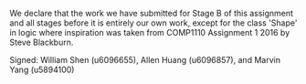 We declare that the work we have submitted for Stage B of this assignment and all stages before it is entirely our own work,
except for the class 'Shape' in logic where inspiration was taken from COMP1110 Assignment 1 2016 by Steve Blackburn. 

Signed: William Shen (u6096655), Allen Huang (u6096857), and Marvin Yang (u5894100)
